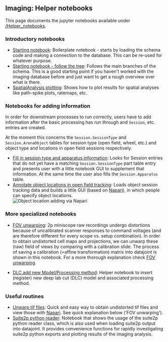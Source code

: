 ## Imaging: Helper notebooks

This page documents the jupyter notebooks available under [/Helper_notebooks](https://github.com/kavli-ntnu/dj-moser-imaging/blob/master/Helper_notebooks).

### Introductory notebooks
- [Starting notebook](https://github.com/kavli-ntnu/dj-moser-imaging/blob/master/Helper_notebooks/Starting%20notebook.ipynb): Boilerplate notebook - starts by loading the schema code and making a connection to the database. This can be re-used for whatever purpose. 
- [Starting notebook - follow the tree](https://github.com/kavli-ntnu/dj-moser-imaging/blob/master/Helper_notebooks/Starting%20notebook-%20follow%20the%20tree.ipynb): Follows the main branches of the schema. This is a good starting point if you haven't worked with the imaging database before and just want to get a rough overview over what is there.
- [SpatialAnalysis plotting](https://github.com/kavli-ntnu/dj-moser-imaging/blob/master/Helper_notebooks/SpatialAnalysis%20plotting.ipynb): Shows how to plot results for spatial analyses like path-spike plots, ratemaps, etc. 

### Notebooks for adding information 
In order for downstream processes to run correctly, users have to add information after the basic processing has run through and `Session`, etc. entries are created. 

At the moment this concerns the `Session.SessionType` and `Session.ArenaObject` tables for session type (open field, wheel, etc.) and object type and locations in open field sessions respectively.

- [Fill in session type and apparatus information](https://github.com/kavli-ntnu/dj-moser-imaging/blob/master/Helper_notebooks/Insert%20Session%20Type.ipynb): Looks for Session entries that do not yet have a matching `Session.SessionType` part table entry and presents user with a little notebook GUI to supplement that information. At the same time the user also fills the `Session.Apparatus` table. 
- [Annotate object locations in open field tracking](https://github.com/kavli-ntnu/dj-moser-imaging/blob/master/Helper_notebooks/Enter%20object%20locations%20Napari.ipynb): Loads object session tracking data and builds a little GUI (based on [Napari](https://napari.org/)), in which people can specify object locations.  
![Object location adding via Napari](https://github.com/kavli-ntnu/dj-moser-imaging/blob/master/wiki_files/Napari_object_locations.png)

### More specialized notebooks
- [FOV unwarping](https://github.com/kavli-ntnu/dj-moser-imaging/blob/master/Helper_notebooks/Insert%20FOV%20unwarping.ipynb): 2p miniscope raw recordings undergo distortions because of uncalibrated scanner responses to command voltages (and are therefore different for every scope vs. setup combination). In order to obtain undistorted cell maps and projections, we can unwarp these (raw) field of views by comparing with a calibration slide. The process of saving a calibration (=affine transformation) matrix into datajoint is shown in this notebook. For a more thorough explanation check [FOV unwarping](https://github.com/kavli-ntnu/dj-moser-imaging/wiki/FOV-unwarping).

- [DLC add new Model/Processing method](https://github.com/kavli-ntnu/dj-moser-imaging/blob/master/Helper_notebooks/DLC%20model%20insertion.ipynb): Helper notebook to insert (register) new deep lab cut (DLC) model and associated processing method. 


### Useful routines 
- [Unwarp tif files](https://github.com/kavli-ntnu/dj-moser-imaging/blob/master/Helper_notebooks/Unwarp%20tiff%20files.ipynb): Quick and easy way to obtain undistorted tif files and view those with [Napari](https://napari.org/). See quick explanation below ('FOV unwarping').
- [Suite2p python reader](https://github.com/kavli-ntnu/dj-moser-imaging/blob/master/Helper_notebooks/suite2py%20reader%20class.ipynb): Notebook that shows the usage of the suite2p python reader class, which is also used when loading suite2p output into datajoint. It provides convenience functions for rapidly investigating suite2p python exports and plotting results of the imaging analysis. 
